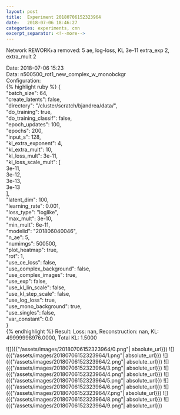 ```yaml
---
layout: post
title:  Experiment 20180706152323964
date:   2018-07-06 18:46:27
categories: experiments, cnn
excerpt_separator: <!--more-->
---
```

Network REWORK+a removed: 5 ae, log-loss, KL 3e-11 extra_exp 2, extra_mult 2  

 <!--more-->
Date: 2018-07-06 15:23  
Data: n500500_rot1_new_complex_w_monobckgr  
Configuration:   
{% highlight ruby %}
{  
    "batch_size": 64,   
    "create_latents": false,   
    "directory": "/cluster/scratch/bjandrea/data/",   
    "do_training": true,   
    "do_training_classif": false,   
    "epoch_updates": 100,   
    "epochs": 200,   
    "input_s": 128,   
    "kl_extra_exponent": 4,   
    "kl_extra_mult": 10,   
    "kl_loss_mult": 3e-11,   
    "kl_loss_scale_mult": [  
        3e-11,   
        3e-12,   
        3e-13,   
        3e-13  
    ],   
    "latent_dim": 100,   
    "learning_rate": 0.001,   
    "loss_type": "loglike",   
    "max_mult": 3e-10,   
    "min_mult": 6e-11,   
    "modelid": "201806040046",   
    "n_ae": 5,   
    "numimgs": 500500,   
    "plot_heatmap": true,   
    "rot": 1,   
    "use_ce_loss": false,   
    "use_complex_background": false,   
    "use_complex_images": true,   
    "use_exp": false,   
    "use_kl_lin_scale": false,   
    "use_kl_step_scale": false,   
    "use_log_loss": true,   
    "use_mono_background": true,   
    "use_singles": false,   
    "var_constant": 0.0  
}  
{% endhighlight %}
Result: Loss: nan, Reconstruction: nan, KL: 49999998976.0000, Total KL: 1.5000  

![]({{"/assets/images/20180706152323964/0.png"| absolute_url}})
![]({{"/assets/images/20180706152323964/1.png"| absolute_url}})
![]({{"/assets/images/20180706152323964/2.png"| absolute_url}})
![]({{"/assets/images/20180706152323964/3.png"| absolute_url}})
![]({{"/assets/images/20180706152323964/4.png"| absolute_url}})
![]({{"/assets/images/20180706152323964/5.png"| absolute_url}})
![]({{"/assets/images/20180706152323964/6.png"| absolute_url}})
![]({{"/assets/images/20180706152323964/7.png"| absolute_url}})
![]({{"/assets/images/20180706152323964/8.png"| absolute_url}})
![]({{"/assets/images/20180706152323964/9.png"| absolute_url}})

